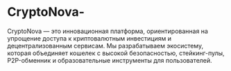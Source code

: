 # CryptoNova-
CryptoNova — это инновационная платформа, ориентированная на упрощение доступа к криптовалютным инвестициям и децентрализованным сервисам. Мы разрабатываем экосистему, которая объединяет кошелек с высокой безопасностью, стейкинг-пулы, P2P-обменник и образовательные инструменты для пользователей.
